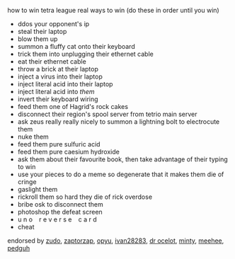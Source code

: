 <head>
    <meta content="How to win in Tetra League" property="og:title" />
    <meta content="Real 100% ways to win in tetrio tetra league" property="og:description" />
</head>

how to win tetra league real ways to win (do these in order until you win)
- ddos your opponent's ip 
- steal their laptop 
- blow them up  
- summon a fluffy cat onto their keyboard 
- trick them into unplugging their ethernet cable 
- eat their ethernet cable 
- throw a brick at their laptop 
- inject a virus into their laptop 
- inject literal acid into their laptop 
- inject literal acid into _them_
- invert their keyboard wiring 
- feed them one of Hagrid's rock cakes 
- disconnect their region's spool server from tetrio main server 
- ask zeus really really nicely to summon a lightning bolt to electrocute them 
- nuke them
- feed them pure sulfuric acid 
- feed them pure caesium hydroxide
- ask them about their favourite book, then take advantage of their typing to win 
- use your pieces to do a meme so degenerate that it makes them die of cringe 
- gaslight them 
- rickroll them so hard they die of rick overdose 
- bribe osk to disconnect them 
- photoshop the defeat screen 
- u n o   r e v e r s e   c a r d
- cheat 

endorsed by [zudo](image2.png), [zaptorzap](image.png), [opyu](opyu.png), [ivan28283](ivan.png), [dr ocelot](ocelot.png), [minty](minty.png), [meehee](meehee.png), [pedguh](pedguh.png)












<div style="font-size: 0.1px;">(this is a joke, and I do not endorse any of the actions above)</div>
